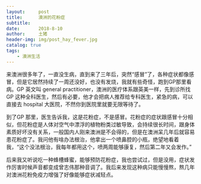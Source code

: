 ```yaml
---
layout:     post
title:      澳洲的花粉症
subtitle:   
date:       2018-8-10
author:     土猪
header-img: img/post_hay_fever.jpg
catalog: true
tags:
    - 澳洲生活
---
```





来澳洲很多年了，一直没生病，直到来了三年后，突然“感冒”了，各种症状都像感冒，但是它居然持续了一周还没好，也没有发烧，我就有些奇怪，跑到GP那里看病。GP 英文叫 general practitioner，澳洲的医疗体系跟英美一样，先到诊所找 GP 这种全科医生，然后有必要，他才会把病人推荐给专科医生，紧急的病，可以直接去 hospital 大医院，不然你到医院里就要无限等待了。

到了GP 那里，医生告诉我，这是花粉症，不是感冒。花粉症的症状跟感冒十分相似，但花粉症是人体对空气中漂浮的植物粉类过敏导致，会持续很长时间，跟身体素质好坏没有关系，一般国内人刚来澳洲是不会得的，但是在澳洲呆几年后就容易患花粉症了。我问他有啥办法根治，他拿出一个喷鼻腔的小瓶，绝望地看着我，“这个没法根治，我每年都用这个，喷两周能够康复，然后第二年又会发作。”

后来我又听说吃一种蜂槽蜂蜜，能够预防花粉症，我也尝试过，但是没用，症状发作厉害时候声音都变成曾志伟那种音调了。我后来发现这种病只能慢慢熬，熬几年对澳洲花粉免疫力增强了好像能够症状减轻点。

